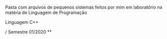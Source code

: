 Pasta com arquivos de pequenos sistemas feitos por mim em laboratório na matéria de Linguagem de Programação

 Linguagem C++ 

 / Semestre 01/2020 **
